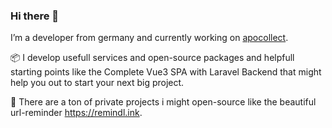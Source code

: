 ### Hi there 👋

I’m a developer from germany and currently working on [apocollect](https://apocollect.de).

📦 I develop usefull services and open-source packages and helpfull starting points like the Complete Vue3 SPA with Laravel Backend that might help you out to start your next big project.

🚀 There are a ton of private projects i might open-source like the beautiful url-reminder https://remindl.ink.
